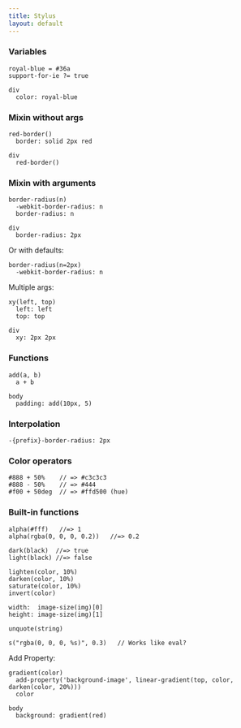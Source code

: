 ```yaml
---
title: Stylus
layout: default
---
```


### Variables

    royal-blue = #36a
    support-for-ie ?= true

    div
      color: royal-blue

### Mixin without args

    red-border()
      border: solid 2px red

    div
      red-border()

### Mixin with arguments

    border-radius(n)
      -webkit-border-radius: n
      border-radius: n

    div
      border-radius: 2px

Or with defaults:

    border-radius(n=2px)
      -webkit-border-radius: n

Multiple args:

    xy(left, top)
      left: left
      top: top

    div
      xy: 2px 2px

### Functions

    add(a, b)
      a + b

    body
      padding: add(10px, 5)

### Interpolation

    -{prefix}-border-radius: 2px

### Color operators

    #888 + 50%    // => #c3c3c3
    #888 - 50%    // => #444
    #f00 + 50deg  // => #ffd500 (hue)

### Built-in functions

    alpha(#fff)   //=> 1
    alpha(rgba(0, 0, 0, 0.2))   //=> 0.2

    dark(black)  //=> true
    light(black) //=> false

    lighten(color, 10%)
    darken(color, 10%)
    saturate(color, 10%)
    invert(color)

    width:  image-size(img)[0]
    height: image-size(img)[1]

    unquote(string)

    s("rgba(0, 0, 0, %s)", 0.3)   // Works like eval?

Add Property:

    gradient(color)
      add-property('background-image', linear-gradient(top, color, darken(color, 20%)))
      color

    body
      background: gradient(red)
